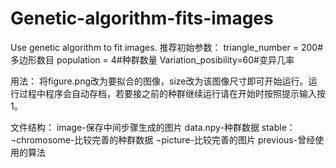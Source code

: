 # Genetic-algorithm-fits-images
Use genetic algorithm to fit images.
推荐初始参数：
triangle_number = 200#多边形数目
population = 4#种群数量
Variation_posibility=60#变异几率

用法：
将figure.png改为要拟合的图像，size改为该图像尺寸即可开始运行。运行过程中程序会自动存档，若要接之前的种群继续运行请在开始时按照提示输入按1。

文件结构：
image-保存中间步骤生成的图片
data.npy-种群数据
stable：
¬chromosome-比较完善的种群数据
¬picture-比较完善的图片
previous-曾经使用的算法
